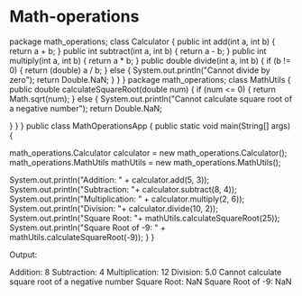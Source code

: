 # Math-operations
package math_operations;
 class Calculator {
public int add(int a, int b) {
return a + b;
}
public int subtract(int a, int b) {
return a - b;
}
public int multiply(int a, int b) {
return a * b;
}
public double divide(int a, int b) {
if (b != 0) {
return (double) a / b;
} else {
System.out.println("Cannot divide by zero");
return Double.NaN;
}
}
}
package math_operations;
class MathUtils {
public double calculateSquareRoot(double num) {
if (num <= 0) {
return Math.sqrt(num);
} else {
System.out.println("Cannot calculate square root of a negative number");
return Double.NaN;

}
}
}
public class MathOperationsApp {
public static void main(String[] args) {
   
math_operations.Calculator calculator = new math_operations.Calculator();
math_operations.MathUtils mathUtils = new math_operations.MathUtils();

System.out.println("Addition: " + calculator.add(5, 3));
System.out.println("Subtraction: "+ calculator.subtract(8, 4));
System.out.println("Multiplication: " + calculator.multiply(2, 6));
System.out.println("Division: "+ calculator.divide(10, 2));
System.out.println("Square Root: "+ mathUtils.calculateSquareRoot(25));
System.out.println("Square Root of -9: " + mathUtils.calculateSquareRoot(-9));
}
}

Output:

Addition: 8
Subtraction: 4
Multiplication: 12
Division: 5.0
Cannot calculate square root of a negative number
Square Root: NaN
Square Root of -9: NaN


